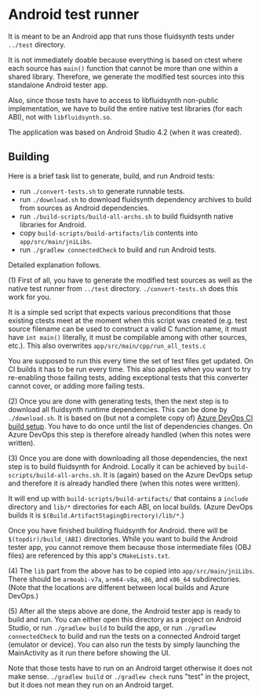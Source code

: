 # Android test runner

It is meant to be an Android app that runs those fluidsynth tests under `../test` directory.

It is not immediately doable because everything is based on ctest where each source has `main()` function that cannot be more than one within a shared library. Therefore, we generate the modified test sources into this standalone Android tester app.

Also, since those tests have to access to libfluidsynth non-public implementation, we have to build the entire native test libraries (for each ABI), not with `libfluidsynth.so`.

The application was based on Android Studio 4.2 (when it was created).

## Building

Here is a brief task list to generate, build, and run Android tests:

- run `./convert-tests.sh` to generate runnable tests.
- run `./download.sh` to download fluidsynth dependency archives to build from sources as Android dependencies.
- run `./build-scripts/build-all-archs.sh` to build fluidsynth native libraries for Android.
- copy `build-scripts/build-artifacts/lib` contents into `app/src/main/jniLibs`.
- run `./gradlew connectedCheck` to build and run Android tests.

Detailed explanation follows.

(1) First of all, you have to generate the modified test sources as well as the native test runner from `../test` directory. `./convert-tests.sh` does this work for you.

It is a simple sed script that expects various preconditions that those existing ctests meet at the moment when this script was created (e.g. test source filename can be used to construct a valid C function name, it must have `int main()` literally, it must be compilable among with other sources, etc.). This also overwrites `app/src/main/cpp/run_all_tests.c`

You are supposed to run this every time the set of test files get updated. On CI builds it has to be run every time. This also applies when you want to try re-enabling those failing tests, adding exceptional tests that this converter cannot cover, or adding more failing tests.

(2) Once you are done with generating tests, then the next step is to download all fluidsynth runtime dependencies. This can be done by `./download.sh`. It is based on (but not a complete copy of) [Azure DevOps CI build setup](https://github.com/FluidSynth/fluidsynth/blob/master/.azure/azure-pipelines-android.yml). You have to do once until the list of dependencies changes. On Azure DevOps this step is therefore already handled (when this notes were written).

(3) Once you are done with downloading all those dependencies, the next step is to build fluidsynth for Android. Locally it can be achieved by `build-scripts/build-all-archs.sh`. It is (again) based on the Azure DevOps setup and therefore it is already handled there (when this notes were written).

It will end up with `build-scripts/build-artifacts/` that contains a `include` directory and `lib/*` directories for each ABI, on local builds. (Azure DevOps builds it is `$(Build.ArtifactStagingDirectory)/lib/*`.)

Once you have finished building fluidsynth for Android. there will be `$(topdir)/build_(ABI)` directories. While you want to build the Android tester app, you cannot remove them because those intermediate files (OBJ files) are referenced by this app's `CMakeLists.txt`.

(4) The `lib` part from the above has to be copied into `app/src/main/jniLibs`. There should be `armeabi-v7a`, `arm64-v8a`, `x86`, and `x86_64` subdirectories. (Note that the locations are different between local builds and Azure DevOps.)

(5) After all the steps above are done, the Android tester app is ready to build and run. You can either open this directory as a project on Android Studio, or run `./gradlew build` to build the app, or run `./gradlew connectedCheck` to build and run the tests on a connected Android target (emulator or device). You can also run the tests by simply launching the MainActivity as it run there before showing the UI.

Note that those tests have to run on an Android target otherwise it does not make sense. `./gradlew build` or `./gradlew check` runs "test" in the project, but it does not mean they run on an Android target.
